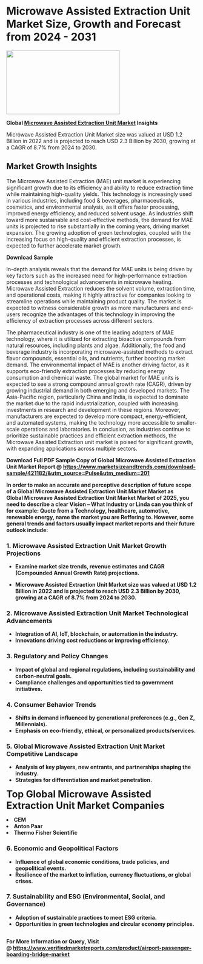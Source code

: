 <H1>Microwave Assisted Extraction Unit Market Size, Growth and Forecast from 2024 - 2031</H1><img class="aligncenter size-medium wp-image-584254" src="https://thirdeyenews.in/wp-content/uploads/2024/09/Global-Market-Research-300x168.jpeg" alt="" width="300" height="168" /><p><strong>Global&nbsp;<a href="https://www.marketsizeandtrends.com/download-sample/421182/&amp;utm_source=Pulse&amp;utm_medium=201">Microwave Assisted Extraction Unit Market</a> Insights</strong></p><p>Microwave Assisted Extraction Unit Market size was valued at USD 1.2 Billion in 2022 and is projected to reach USD 2.3 Billion by 2030, growing at a CAGR of 8.7% from 2024 to 2030.</p><p><h2>Market Growth Insights</h2> <p>The Microwave Assisted Extraction (MAE) unit market is experiencing significant growth due to its efficiency and ability to reduce extraction time while maintaining high-quality yields. This technology is increasingly used in various industries, including food & beverages, pharmaceuticals, cosmetics, and environmental analysis, as it offers faster processing, improved energy efficiency, and reduced solvent usage. As industries shift toward more sustainable and cost-effective methods, the demand for MAE units is projected to rise substantially in the coming years, driving market expansion. The growing adoption of green technologies, coupled with the increasing focus on high-quality and efficient extraction processes, is expected to further accelerate market growth.</p> <p><strong>Download Sample</strong></p> <p>In-depth analysis reveals that the demand for MAE units is being driven by key factors such as the increased need for high-performance extraction processes and technological advancements in microwave heating. Microwave Assisted Extraction reduces the solvent volume, extraction time, and operational costs, making it highly attractive for companies looking to streamline operations while maintaining product quality. The market is expected to witness considerable growth as more manufacturers and end-users recognize the advantages of this technology in improving the efficiency of extraction processes across different sectors.</p> <p>The pharmaceutical industry is one of the leading adopters of MAE technology, where it is utilized for extracting bioactive compounds from natural resources, including plants and algae. Additionally, the food and beverage industry is incorporating microwave-assisted methods to extract flavor compounds, essential oils, and nutrients, further boosting market demand. The environmental impact of MAE is another driving factor, as it supports eco-friendly extraction processes by reducing energy consumption and chemical waste. The global market for MAE units is expected to see a strong compound annual growth rate (CAGR), driven by growing industrial demand in both emerging and developed markets. The Asia-Pacific region, particularly China and India, is expected to dominate the market due to the rapid industrialization, coupled with increasing investments in research and development in these regions. Moreover, manufacturers are expected to develop more compact, energy-efficient, and automated systems, making the technology more accessible to smaller-scale operations and laboratories. In conclusion, as industries continue to prioritize sustainable practices and efficient extraction methods, the Microwave Assisted Extraction unit market is poised for significant growth, with expanding applications across multiple sectors.</p> <p><strong></p><p><span class=""><strong>Download Full PDF Sample Copy of Global Microwave Assisted Extraction Unit Market Report</strong> @ <a href="https://www.marketsizeandtrends.com/download-sample/421182/&amp;utm_source=Pulse&amp;utm_medium=201" target="_blank">https://www.marketsizeandtrends.com/download-sample/421182/&amp;utm_source=Pulse&amp;utm_medium=201</a></span></p><p>In order to make an accurate and perceptive description of future scope of a Global&nbsp;Microwave Assisted Extraction Unit Market Market as Global&nbsp;Microwave Assisted Extraction Unit Market Market of 2025, you need to describe a clear Vision &ndash; What Industry or Linda can you think of for example: Quote from a Technology, healthcare, automotive, renewable energy, name the market you are Reffering to. However, some general trends and factors usually impact market reports and their future outlook include:</p><h3>1.&nbsp;<strong>Microwave Assisted Extraction Unit Market Growth Projections</strong></h3><ul><li>Examine market size trends, revenue estimates and CAGR (Compounded Annual Growth Rate) projections.</li><li><p>Microwave Assisted Extraction Unit Market size was valued at USD 1.2 Billion in 2022 and is projected to reach USD 2.3 Billion by 2030, growing at a CAGR of 8.7% from 2024 to 2030.</p></li></ul><h3>2.&nbsp;<strong>Microwave Assisted Extraction Unit Market Technological Advancements</strong></h3><ul><li>Integration of AI, IoT, blockchain, or automation in the industry.</li><li>Innovations driving cost reductions or improving efficiency.</li></ul><h3>3.&nbsp;<strong>Regulatory and Policy Changes</strong></h3><ul><li>Impact of global and regional regulations, including sustainability and carbon-neutral goals.</li><li>Compliance challenges and opportunities tied to government initiatives.</li></ul><h3>4.&nbsp;<strong>Consumer Behavior Trends</strong></h3><ul><li>Shifts in demand influenced by generational preferences (e.g., Gen Z, Millennials).</li><li>Emphasis on eco-friendly, ethical, or personalized products/services.</li></ul><h3>5.&nbsp;<strong>Global Microwave Assisted Extraction Unit Market Competitive Landscape</strong></h3><ul><li>Analysis of key players, new entrants, and partnerships shaping the industry.</li><li>Strategies for differentiation and market penetration.</li></ul><p data-pm-slice="1 1 []"><span style="color: inherit; font-family: inherit; font-size: 25px;">Top Global Microwave Assisted Extraction Unit Market Companies</span></p><div class="" data-test-id=""><p><li>CEM</li><li> Anton Paar</li><li> Thermo Fisher Scientific</li></p></div><h3>6.&nbsp;<strong>Economic and Geopolitical Factors</strong></h3><ul><li>Influence of global economic conditions, trade policies, and geopolitical events.</li><li>Resilience of the market to inflation, currency fluctuations, or global crises.</li></ul><h3>7.&nbsp;<strong>Sustainability and ESG (Environmental, Social, and Governance)</strong></h3><ul><li>Adoption of sustainable practices to meet ESG criteria.</li><li>Opportunities in green technologies and circular economy principles.</li></ul><h2><strong style="font-size: 14px;">For More Information or Query, Visit @&nbsp;</strong><a style="background-color: #ffffff; font-size: 14px;" href="https://www.marketsizeandtrends.com/report/microwave-assisted-extraction-unit-market/" target="_blank">https://www.verifiedmarketreports.com/product/airport-passenger-boarding-bridge-market</a></h2>

